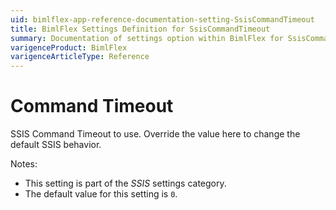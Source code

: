 ```yaml
---
uid: bimlflex-app-reference-documentation-setting-SsisCommandTimeout
title: BimlFlex Settings Definition for SsisCommandTimeout
summary: Documentation of settings option within BimlFlex for SsisCommandTimeout
varigenceProduct: BimlFlex
varigenceArticleType: Reference
---
```


# Command Timeout

SSIS Command Timeout to use. Override the value here to change the default SSIS behavior.

Notes:

* This setting is part of the *SSIS* settings category.
* The default value for this setting is `0`.
